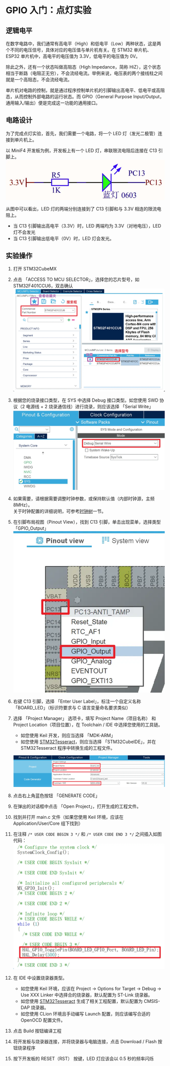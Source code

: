 # GPIO 入门：点灯实验
## 逻辑电平
在数字电路中，我们通常有高电平（High）和低电平（Low）两种状态，这是两个不同的电压信号，具体对应的电压值与单片机有关。在 STM32 单片机、ESP32 单片机中，高电平的电压值为 3.3V，低电平的电压值为 0V。

除此之外，还有一个状态叫做高阻态（High Impedance，简称 HiZ），这个状态相当于断路（电阻正无穷），不会流经电流。举例来说，电压表的两个接线柱之间就是一个高阻态，不会流经电流。

单片机对电路的控制，就是通过程序控制单片机的引脚输出高电平、低电平或高阻态，从而控制外部电路的运行状态。而 GPIO（General Purpose Input/Output，通用输入/输出）便是完成这一功能的通用接口。

## 电路设计
为了完成点灯实验，首先，我们需要一个电路，将一个 LED 灯（发光二极管）连接到单片机上。

以 MiniF4 开发板为例，开发板上有一个 LED 灯，串联限流电阻后连接在 C13 引脚上。  
![](circuit_diagram.webp)

从图中可以看出，LED 灯的两端分别连接到了 C13 引脚和与 3.3V 相连的限流电阻上。

- 当 C13 引脚输出高电平（3.3V）时，LED 两端均为 3.3V（对地电压），LED 灯不会发光
- 当 C13 引脚输出低电平（0V）时，LED 灯会发光。

## 实验操作
1. 打开 STM32CubeMX
2. 点击 「ACCESS TO MCU SELECTOR」，选择您的芯片型号，如 STM32F401CCU6，双击确认  
   ![](cubemx_mcu_selector.webp)
3. 根据您的烧录接口类型，在 SYS 中选择 Debug 接口类型。如您使用 SWD 协议（2 电源线 + 2 烧录通信线）进行烧录，则应该选择 「Serial Write」  
   ![](cubemx_debug_interface.webp)
4. 如果需要，请根据需要调整时钟参数，或保持默认值（内部时钟源，主频 8MHz）。  
   关于时钟配置的详细说明，可参考[时钟树](../../clock_tree/index.md)一节。
5. 在引脚布局视图（Pinout View），找到 C13 引脚，单击出现菜单，选择类型 「GPIO_Output」  
   ![](cubemx_c13_gpio_output.webp)
6. 右键 C13 引脚，选择 「Enter User Label」，标注一个自定义名称 「BOARD_LED」（标识符要求与 C 语言变量命名要求类似）
7. 选择 「Project Manager」 选项卡，填写 Project Name（项目名称） 和 Project Location（项目位置），在 Toolchain / IDE 中选择您使用的工具链。

    - 如您使用 Keil 开发，则应当选择 「MDK-ARM」
    - 如您使用 [STM32Tesseract](https://github.com/ArcticLampyrid/stm32tesseract)，则应当选择 「STM32CubeIDE」，并在 STM32Tesseract 程序中转换生成的工程文件。

    ![](cubemx_project_manager.webp)

8. 点击右上角蓝色按钮 「GENERATE CODE」
9.  在弹出的对话框中点击 「Open Project」，打开生成的工程文件。
10. 找到并打开 main.c 文件（如果您使用 Keil 环境，应该在 Application/User/Core 组下找到）
11. 在注释 `/* USER CODE BEGIN 3 */` 和 `/* USER CODE END 3 */` 之间插入如图代码：
   ![](code_snippet.webp)
12. 在 IDE 中设置烧录器类型。

    - 如您使用 Keil 环境，应该在 Project -> Options for Target -> Debug -> Use XXX Linker 中选择合的烧录器，默认配置为 ST-Link 烧录器。
    - 如您使用 [STM32Tesseract](https://github.com/ArcticLampyrid/stm32tesseract) 生成了相关工程配置，默认配置为 CMSIS-DAP 烧录器。
    - 如您使用 CLion 环境且手动编写 Launch 配置，则应该编写合适的 OpenOCD 配置文件。

13. 点击 Build 按钮编译工程
14. 将开发板与烧录器连接，并将烧录器与电脑连接，点击 Download / Flash 按钮烧录程序
15. 按下开发板的 RESET（RST） 按键，LED 灯应该会以 0.5 秒的频率闪烁

